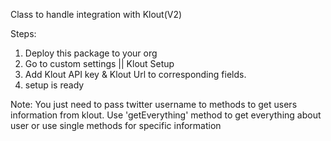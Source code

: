 Class to handle integration with Klout(V2)

Steps:
1. Deploy this package to your org
2. Go to custom settings || Klout Setup
3. Add Klout API key & Klout Url to corresponding fields.
4. setup is ready

Note: 	You just need to pass twitter username to methods to get users information from klout.
		Use 'getEverything' method to get everything about user or use single methods for specific information
